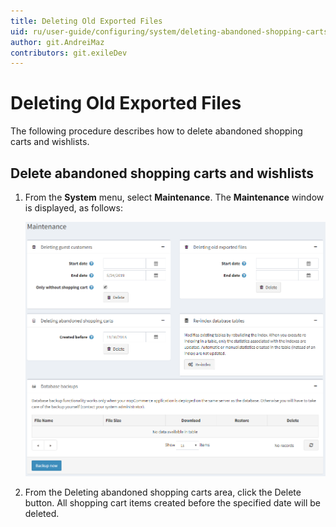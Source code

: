 ```yaml
---
title: Deleting Old Exported Files
uid: ru/user-guide/configuring/system/deleting-abandoned-shopping-carts
author: git.AndreiMaz
contributors: git.exileDev
---
```

# Deleting Old Exported Files

The following procedure describes how to delete abandoned shopping carts and wishlists.

## Delete abandoned shopping carts and wishlists

1. From the **System** menu, select **Maintenance**. The **Maintenance** window is displayed, as follows:

    ![Maintenance](_static/deleting-abandoned-shopping-carts/deleting-abandoned-shopping-carts.png)
1. From the Deleting abandoned shopping carts area, click the Delete button. All shopping cart items created before the specified date will be deleted.
